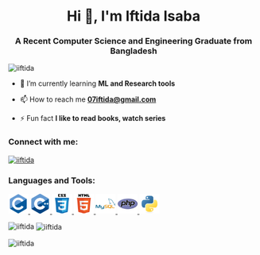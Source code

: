<h1 align="center">Hi 👋, I'm Iftida Isaba</h1>
<h3 align="center">A Recent Computer Science and Engineering Graduate from Bangladesh</h3>



<p align="left"> <img src="https://komarev.com/ghpvc/? username=iiftida&label=Profile%20views&color=0e75b6&style=flat" alt="iiftida" /> </p>




- 🌱 I’m currently learning **ML and Research tools**

- 📫 How to reach me **07iftida@gmail.com**

- ⚡ Fun fact **I like to read books, watch series**

<h3 align="left">Connect with me:</h3>
<p align="left">
<a href="https://linkedin.com/in/iiftida" target="blank"><img align="center" src="https://raw.githubusercontent.com/rahuldkjain/github-profile-readme-generator/master/src/images/icons/Social/linked-in-alt.svg" alt="iiftida" height="30" width="40" /></a>
</p>

<h3 align="left">Languages and Tools:</h3>
<p align="left"> <a href="https://www.cprogramming.com/" target="_blank" rel="noreferrer"> <img src="https://raw.githubusercontent.com/devicons/devicon/master/icons/c/c-original.svg" alt="c" width="40" height="40"/> </a> <a href="https://www.w3schools.com/cpp/" target="_blank" rel="noreferrer"> <img src="https://raw.githubusercontent.com/devicons/devicon/master/icons/cplusplus/cplusplus-original.svg" alt="cplusplus" width="40" height="40"/> </a> <a href="https://www.w3schools.com/css/" target="_blank" rel="noreferrer"> <img src="https://raw.githubusercontent.com/devicons/devicon/master/icons/css3/css3-original-wordmark.svg" alt="css3" width="40" height="40"/> </a> <a href="https://www.w3.org/html/" target="_blank" rel="noreferrer"> <img src="https://raw.githubusercontent.com/devicons/devicon/master/icons/html5/html5-original-wordmark.svg" alt="html5" width="40" height="40"/> </a> <a href="https://www.mysql.com/" target="_blank" rel="noreferrer"> <img src="https://raw.githubusercontent.com/devicons/devicon/master/icons/mysql/mysql-original-wordmark.svg" alt="mysql" width="40" height="40"/> </a> <a href="https://www.php.net" target="_blank" rel="noreferrer"> <img src="https://raw.githubusercontent.com/devicons/devicon/master/icons/php/php-original.svg" alt="php" width="40" height="40"/> </a> <a href="https://www.python.org" target="_blank" rel="noreferrer"> <img src="https://raw.githubusercontent.com/devicons/devicon/master/icons/python/python-original.svg" alt="python" width="40" height="40"/> </a> </p>
<p><img align="left" src="https://github-readme-stats.vercel.app/api/top-langs?username=iiftida&show_icons=true&locale=en&layout=compact" alt="iiftida" /></p>

<p>&nbsp;<img align="center" src="https://github-readme-stats.vercel.app/api?username=iiftida&show_icons=true&locale=en" alt="iiftida" /></p>

<p><img align="center" src="https://github-readme-streak-stats.herokuapp.com/?user=iiftida&" alt="iiftida" /></p>

